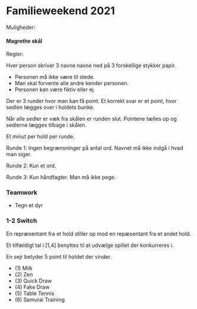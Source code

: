 # Familieweekend 2021

Muligheder:

#### Magrethe skål

Regler:

Hver person skriver 3 navne navne ned på 3 forskellige stykker papir.

- Personen må ikke være til stede.
- Man skal forvente alle andre kender personen.
- Personen kan være fiktiv eller ej.

Der er 3 runder hvor man kan få point. Et korrekt svar er et point, hvor sedlen lægges over i holdets bunke.

Når alle sedler er væk fra skålen er runden slut. Pointene tælles op og sedlerne lægges tilbage i skålen.

Et minut per hold per runde.

Runde 1:
Ingen begrænsninger på antal ord.
Navnet må ikke indgå i hvad man siger.

Runde 2:
Kun et ord.

Runde 3:
Kun håndfagter.
Man må ikke pege.


### Teamwork

- Tegn et dyr

### 1-2 Switch

En repræsentant fra et hold stiller op mod en repæsentant fra et andet hold.

Et tilfældigt tal i [1,4] benyttes til at udvælge spillet der konkurreres i.

En sejr betyder 5 point til holdet der vinder.

- (1) Milk
- (2) Zen
- (3) Quick Draw
- (4) Fake Draw
- (5) Table Tennis
- (6) Samurai Training
